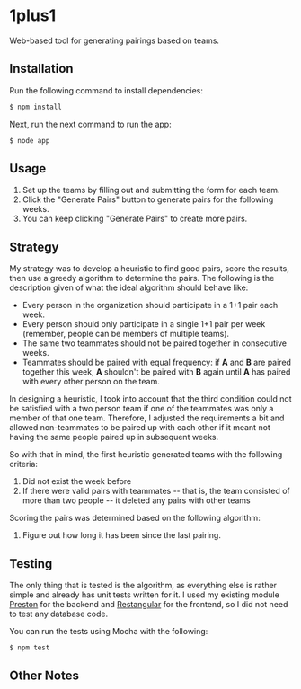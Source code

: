 1plus1
======
Web-based tool for generating pairings based on teams.

## Installation

Run the following command to install dependencies:
```bash
$ npm install
```

Next, run the next command to run the app:
```bash
$ node app
```

## Usage
1. Set up the teams by filling out and submitting the form for each team.
2. Click the "Generate Pairs" button to generate pairs for the following weeks.
3. You can keep clicking "Generate Pairs" to create more pairs.

## Strategy
My strategy was to develop a heuristic to find good pairs, score the results, then use a greedy algorithm to determine
the pairs. The following is the description given of what the ideal algorithm should behave like:

* Every person in the organization should participate in a 1+1 pair each week.
* Every person should only participate in a single 1+1 pair per week (remember, people can be members of multiple teams).
* The same two teammates should not be paired together in consecutive weeks.
* Teammates should be paired with equal frequency: if **A** and **B** are paired together this week, **A** shouldn't be paired with **B** again until **A** has paired with every other person on the team.

In designing a heuristic, I took into account that the third condition could not be satisfied with a two person team
if one of the teammates was only a member of that one team. Therefore, I adjusted the requirements a bit and
allowed non-teammates to be paired up with each other if it meant not having the same people paired up in
subsequent weeks.

So with that in mind, the first heuristic generated teams with the following criteria:

1. Did not exist the week before
2. If there were valid pairs with teammates -- that is, the team consisted of more than two people -- it deleted any pairs with other teams

Scoring the pairs was determined based on the following algorithm:
1. Figure out how long it has been since the last pairing.

## Testing
The only thing that is tested is the algorithm, as everything else is rather simple and already has unit tests written for it.
I used my existing module [Preston](http://ian.pw/preston) for the backend and [Restangular](https://github.com/mgonto/restangular) for the frontend, so I did not need to test any database code.

You can run the tests using Mocha with the following:

```bash
$ npm test
```

## Other Notes

